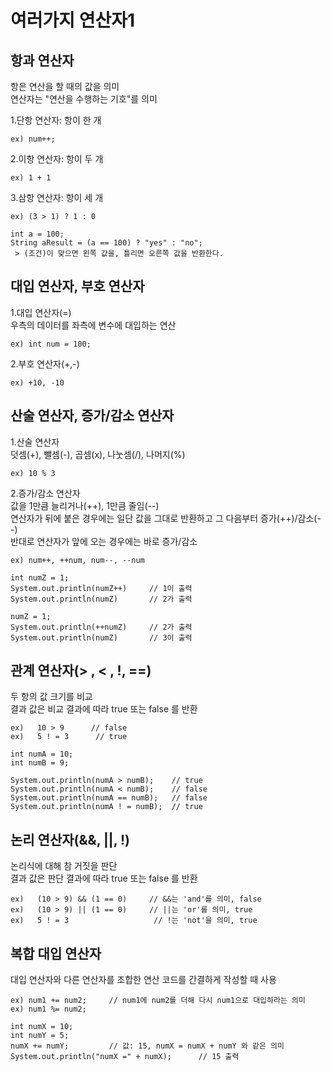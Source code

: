 # 여러가지 연산자1

## 항과 연산자
항은 연산을 할 때의 값을 의미    
연산자는 "연산을 수행하는 기호"를 의미  

1.단항 연산자: 항이 한 개

    ex) num++;

2.이항 연산자: 항이 두 개

    ex) 1 + 1

3.삼항 연산자: 항이 세 개
      
    ex) (3 > 1) ? 1 : 0
    
    int a = 100;
    String aResult = (a == 100) ? "yes" : "no";
     > (조건)이 맞으면 왼쪽 값을, 틀리면 오른쪽 값을 반환한다.


## 대입 연산자, 부호 연산자
1.대입 연산자(=)  
우측의 데이터를 좌측에 변수에 대입하는 연산

    ex) int num = 100;

2.부호 연산자(+,-)

    ex) +10, -10


## 산술 연산자, 증가/감소 연산자
1.산술 연산자  
덧셈(+), 뺄셈(-), 곱셈(x), 나눗셈(/), 나머지(%)
    
    ex) 10 % 3

2.증가/감소 연산자  
값을 1만큼 늘리거나(++), 1만큼 줄임(--)  
연산자가 뒤에 붙은 경우에는 일단 값을 그대로 반환하고 그 다음부터 증가(++)/감소(--)  
반대로 연산자가 앞에 오는 경우에는 바로 증가/감소 

    ex) num++, ++num, num--, --num
    
    int numZ = 1;
    System.out.println(numZ++)     // 1이 출력
    System.out.println(numZ)       // 2가 출력

    numZ = 1;
    System.out.println(++numZ)     // 2가 출력
    System.out.println(numZ)       // 3이 출력


## 관계 연산자(> , < , !, ==)
두 항의 값 크기를 비교  
결과 값은 비교 결과에 따라 true 또는 false 를 반환

    ex)   10 > 9      // false
    ex)   5 ! = 3      // true

    int numA = 10;
    int numB = 9;
    
    System.out.println(numA > numB);    // true
    System.out.println(numA < numB);    // false
    System.out.println(numA == numB);   // false
    System.out.println(numA ! = numB);  // true


## 논리 연산자(&&, ||, !)
논리식에 대해 참 거짓을 판단  
결과 값은 판단 결과에 따라 true 또는 false 를 반환

    ex)   (10 > 9) && (1 == 0)     // &&는 'and'를 의미, false
    ex)   (10 > 9) || (1 == 0)     // ||는 'or'를 의미, true
    ex)   5 ! = 3                   // !는 'not'을 의미, true


## 복합 대입 연산자
대입 연산자와 다른 연산자를 조합한 연산
코드를 간결하게 작성할 때 사용
    
    ex) num1 += num2;     // num1에 num2를 더해 다시 num1으로 대입하라는 의미     
    ex) num1 %= num2;       

    int numX = 10;
    int numY = 5;
    numX += numY;         // 값: 15, numX = numX + numY 와 같은 의미
    System.out.println("numX =" + numX);      // 15 출력
